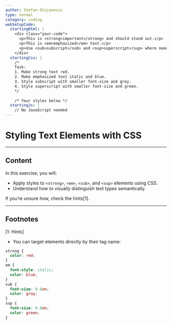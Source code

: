 ```yaml
---
author: Stefan-Stojanovic
type: normal
category: coding
webSetupCode:
  startingHtml: |
    <div class="your-code">
      <p>This is <strong>important</strong> and should stand out.</p>
      <p>This is <em>emphasized</em> text.</p>
      <p>Use <sub>subscript</sub> and <sup>superscript</sup> where needed.</p>
    </div>
  startingCss: |
    /* 
    Task:
    1. Make strong text red.
    2. Make emphasized text italic and blue.
    3. Style subscript with smaller font-size and grey.
    4. Style superscript with smaller font-size and green.
    */
    
    /* Your styles below */
  startingJs: |
    // No JavaScript needed
---
```


# Styling Text Elements with CSS

---

## Content

In this exercise, you will:
- Apply styles to `<strong>`, `<em>`, `<sub>`, and `<sup>` elements using CSS.
- Understand how to visually distinguish text types semantically.

If you’re unsure how, check the hints[1].

---

## Footnotes

[1: Hints]

- You can target elements directly by their tag name:
```css
strong {
  color: red;
}
em {
  font-style: italic;
  color: blue;
}
sub {
  font-size: 0.8em;
  color: gray;
}
sup {
  font-size: 0.8em;
  color: green;
}
```